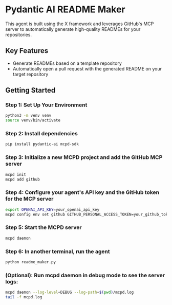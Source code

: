 # Pydantic AI README Maker

This agent is built using the X framework and leverages GitHub's MCP server to automatically generate high-quality READMEs for your repositories.

## Key Features

* Generate READMEs based on a template repository
* Automatically open a pull request with the generated README on your target repository

## Getting Started

### Step 1: Set Up Your Environment
```bash
python3 -m venv venv
source venv/bin/activate
```

### Step 2: Install dependencies
```bash
pip install pydantic-ai mcpd-sdk
```

### Step 3: Initialize a new MCPD project and add the GitHub MCP server
```bash
mcpd init
mcpd add github
```

### Step 4: Configure your agent's API key and the GitHub token for the MCP server
```bash
export OPENAI_API_KEY=your_openai_api_key
mcpd config env set github GITHUB_PERSONAL_ACCESS_TOKEN=your_github_token
```

### Step 5: Start the MCPD server
```bash
mcpd daemon
```

### Step 6: In another terminal, run the agent
```bash
python readme_maker.py
```

### (Optional): Run mcpd daemon in debug mode to see the server logs:
```bash
mcpd daemon --log-level=DEBUG --log-path=$(pwd)/mcpd.log
tail -f mcpd.log
```

